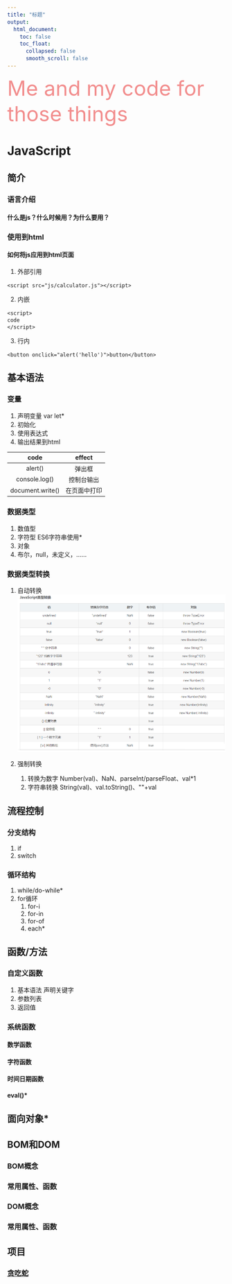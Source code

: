 ```yaml
---
title: "标题"
output:
  html_document:
    toc: false
    toc_float:
      collapsed: false
      smooth_scroll: false
---
```


<!-- @import "[TOC]" {cmd="toc" depthFrom=1 depthTo=6 orderedList=false} -->


<font size=10 color=#F28D8D>Me and my code for those things</font>

# JavaScript 
## 简介
### 语言介绍
#### 什么是js？什么时候用？为什么要用？
### 使用到html
#### 如何将js应用到html页面
1. 外部引用
```
<script src="js/calculator.js"></script>
```

2. 内嵌
```
<script>
code
</script>
```

3. 行内
```
<button onclick="alert('hello')">button</button>
```

## 基本语法
### 变量
1. 声明变量 var let*
2. 初始化
3. 使用表达式
4. 输出结果到html

|  code   | effect  |
|  :----:  | :----:  |
| alert()  | 弹出框 |
| console.log()  | 控制台输出 |
| document.write()  | 在页面中打印 |

### 数据类型
1. 数值型
2. 字符型 ES6字符串使用*
3. 对象
4. 布尔，null，未定义，……

### 数据类型转换
1. 自动转换
![JavaScript类型转换表](img/JavaScript类型转换表.png)

2. 强制转换
	1. 转换为数字
	Number(val)、NaN、parseInt/parseFloat、val*1
	2. 字符串转换
	String(val)、val.toString()、""+val

## 流程控制
### 分支结构
1. if
2. switch
### 循环结构
1. while/do-while*
2. for循环
	1. for-i
	2. for-in
	3. for-of
	4. each*
	
## 函数/方法
### 自定义函数
1. 基本语法 声明关键字
2. 参数列表
3. 返回值

### 系统函数
#### 数学函数
#### 字符函数
#### 时间日期函数
#### eval()*
## 面向对象*

## BOM和DOM
### BOM概念
### 常用属性、函数
### DOM概念
### 常用属性、函数

## 项目
### [贪吃蛇](https://awdcced.github.io/Snakes.html)
